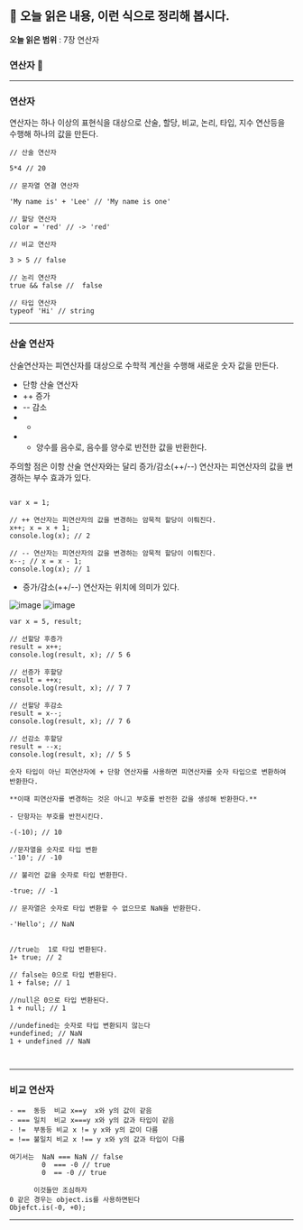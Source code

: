 ## 📕 오늘 읽은 내용, 이런 식으로 정리해 봅시다.


**오늘 읽은 범위** : 7장 연산자

### 연산자 📑

---

### 연산자

연산자는 하나 이상의 표현식을 대상으로 산술, 할당, 비교, 논리, 타입, 지수 연산등을 수행해 하나의 값을 만든다.


```
// 산술 연산자

5*4 // 20

// 문자열 연결 연산자

'My name is' + 'Lee' // 'My name is one'

// 할당 연산자
color = 'red' // -> 'red'

// 비교 연산자

3 > 5 // false

// 논리 연산자
true && false //  false

// 타입 연산자
typeof 'Hi' // string
```


---

### 산술 연산자


산술연산자는 피연산자를 대상으로 수학적 계산을 수행해 새로운 숫자 값을 만든다. 

 - 단항 산술 연산자
  - ++ 증가
  - -- 감소
  -  +
  -  - 양수를 음수로, 음수를 양수로 반전한 값을 반환한다. 

주의할 점은 이항 산술 연산자와는 달리 증가/감소(++/--) 연산자는 피연산자의 값을 변경하는 부수 효과가 있다.

```

var x = 1;

// ++ 연산자는 피연산자의 값을 변경하는 암묵적 할당이 이뤄진다.
x++; x = x + 1;
console.log(x); // 2

// -- 연산자는 피연산자의 값을 변경하는 암묵적 할당이 이뤄진다.
x--; // x = x - 1;
console.log(x); // 1

```
- 증가/감소(++/--) 연산자는 위치에 의미가 있다.

![image](https://user-images.githubusercontent.com/76567238/178997721-5f9dac9d-8dce-4aef-8531-8adc802581c8.png)
![image](https://user-images.githubusercontent.com/76567238/178997786-4ebe1ac8-7950-4180-a46b-1bb2c739fb9e.png)

```
var x = 5, result;

// 선할당 후증가
result = x++;
console.log(result, x); // 5 6

// 선증가 후할당
result = ++x;
console.log(result, x); // 7 7

// 선할당 후감소
result = x--;
console.log(result, x); // 7 6

// 선감소 후할당
result = --x;
console.log(result, x); // 5 5

```

```
숫자 타입이 아닌 피연산자에 + 단항 연산자를 사용하면 피연산자를 숫자 타입으로 변환하여 반환한다.

**이때 피연산자를 변경하는 것은 아니고 부호를 반전한 값을 생성해 반환한다.**

- 단항자는 부호를 반전시킨다.

-(-10); // 10

//문자열을 숫자로 타입 변환
-'10'; // -10

// 불리언 값을 숫자로 타입 변환한다.

-true; // -1

// 문자열은 숫자로 타입 변환할 수 없으므로 NaN을 반환한다.

-'Hello'; // NaN

```

```

//true는  1로 타입 변환된다.
1+ true; // 2

// false는 0으로 타입 변환된다.
1 + false; // 1

//null은 0으로 타입 변환된다.
1 + null; // 1

//undefined는 숫자로 타입 변환되지 않는다
+undefined; // NaN
1 + undefined // NaN



```

---

### 비교 연산자

```
- ==  동등  비교 x==y  x와 y의 값이 같음
- === 일치  비교 x===y x와 y의 값과 타입이 같음
- !=  부동등 비교 x != y x와 y의 값이 다름
= !== 불일치 비교 x !== y x와 y의 값과 타입이 다름

```
```
여기서는  NaN === NaN // false
        0  === -0 // true
        0  == -0 // true
        
      이것들만 조심하자
0 같은 경우는 object.is를 사용하면된다
Objefct.is(-0, +0);
```

---
